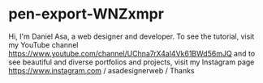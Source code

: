 # pen-export-WNZxmpr
Hi, I'm Daniel Asa, a web designer and developer. To see the tutorial, visit my YouTube channel https://www.youtube.com/channel/UChna7rX4al4Vk61BWd56mJQ and to see beautiful and diverse portfolios and projects, visit my Instagram page https://www.instagram.com / asadesignerweb / Thanks
